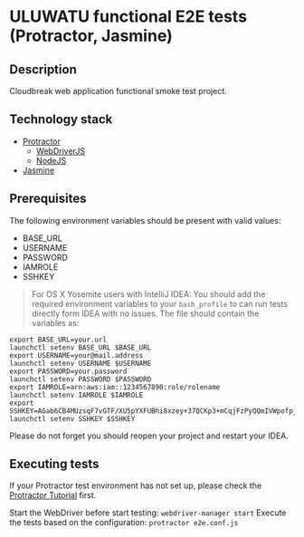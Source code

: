 # ULUWATU functional E2E tests (Protractor, Jasmine)
## Description
Cloudbreak web application functional smoke test project.

## Technology stack
- [Protractor](https://angular.github.io/protractor/#/api)
  - [WebDriverJS](https://code.google.com/p/selenium/wiki/WebDriverJs)
  - [NodeJS](https://nodejs.org/api/)
- [Jasmine](http://jasmine.github.io/)

## Prerequisites
The following environment variables should be present with valid values:
- BASE_URL
- USERNAME
- PASSWORD
- IAMROLE
- SSHKEY

> For OS X Yosemite users with IntelliJ IDEA: You should add the required environment variables to your
`bash_profile` to can run tests directly form IDEA with no issues.
The file should contain the variables as:
```
export BASE_URL=your.url
launchctl setenv BASE_URL $BASE_URL
export USERNAME=your@mail.address
launchctl setenv USERNAME $USERNAME
export PASSWORD=your.password
launchctl setenv PASSWORD $PASSWORD
export IAMROLE=arn:aws:iam::1234567890:role/rolename
launchctl setenv IAMROLE $IAMROLE
export SSHKEY=AGab6CB4MUzsqF7vGTF/XU5pYXFUBhi8xzey+37QCKp3+mCqjFzPyQQmIVWpofpjT7BfcCxH877RzC5YMIi65aBc82Dl6tH6OEiP7
launchctl setenv SSHKEY $SSHKEY
```
Please do not forget you should reopen your project and restart your IDEA.

## Executing tests
If your Protractor test environment has not set up, please check the [Protractor Tutorial](https://angular.github.io/protractor/#/tutorial) first.

Start the WebDriver before start testing:
```webdriver-manager start```
Execute the tests based on the configuration:
```protractor e2e.conf.js```